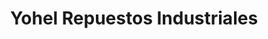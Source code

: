 ---
title: "Yohel Repuestos Industriales"
url: /lima/yohel-repuestos-industriales/
shop: hardware
---
